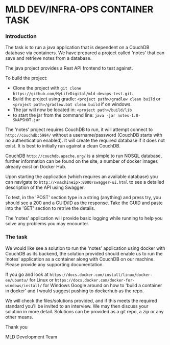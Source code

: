 # MLD DEV/INFRA-OPS CONTAINER TASK
### Introduction

The task is to run a java application that is dependent on a CouchDB database via containers. 
We have prepared a project called 'notes' that can save and retrieve notes from a database. 

The java project provides a Rest API frontend to test against.

To build the project:

* Clone the project with ```git clone https://github.com/MyLifeDigital/mld-devops-test.git```.
* Build the project using gradle: ```<project path>/gradlew clean build``` or ```<project path>/gradlew.bat clean build``` if on windows.
* The jar will now be located in: ```<project path>/build/lib```
* to start the jar from the command line: ```java -jar notes-1.0-SNAPSHOT.jar```

The 'notes' project requires CouchDB to run, it will attempt connect to ```http://couchdb:5984/``` without a username/password (CouchDB starts with no authentication enabled). It will create the required database if it does not exist. It is best to initially run against a clean CouchDB.

CouchDB ```http://couchdb.apache.org/``` is a simple to run NOSQL database, further information can be found on the site, a number of docker images already exist on Docker Hub.

Upon starting the application (which requires an available database) you can navigate to ```http://<machineip>:8080/swagger-ui.html``` to see a detailed description of the API using Swagger.

To test, in the 'POST' section type in a string (anything) and press try, you should see a 200 and a GUID/ID as the response. Take the GUID and paste into the 'GET' section to retrive the details.

The 'notes' application will provide basic logging while running to help you solve any problems you may encounter.

### The task
We would like see a solution to run the 'notes' application using docker with CouchDB as its backend, the solution provided should enable us to run the 'notes' application as a container along with CouchDB on our machine. Please provide any supporting documentation.

If you go and look at ```https://docs.docker.com/install/linux/docker-ee/ubuntu/``` for Linux or ```https://docs.docker.com/docker-for-windows/install/``` for Windows
Google around on how to 'build a container in docker' and I would suggest pushing to dockerhub as the repo.

We will check the files/solutions provided, and if this meets the required standard you'll be invited to an interview. We may then discuss your solution in more detail. Solutions can be provided as a git repo, a zip or any other means.

Thank you

MLD Development Team
